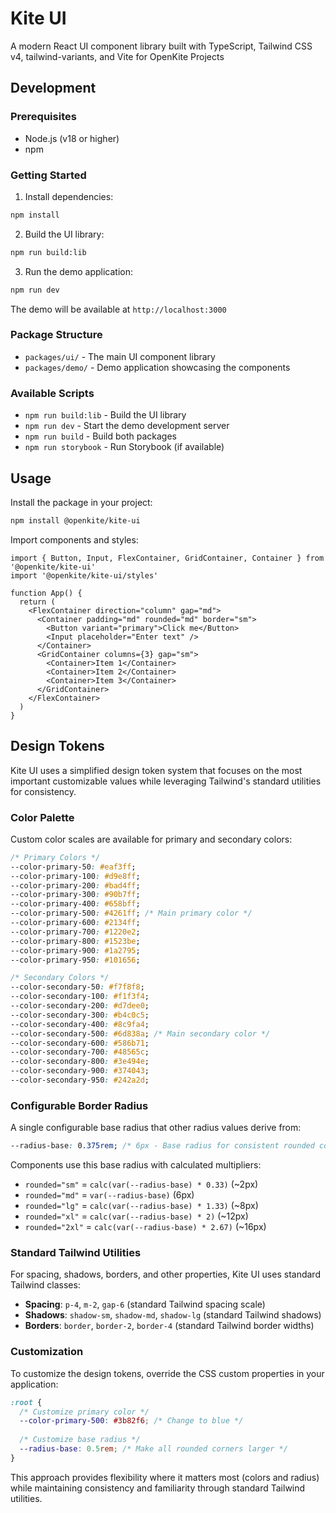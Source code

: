 # Kite UI

A modern React UI component library built with TypeScript, Tailwind CSS v4, tailwind-variants, and Vite for OpenKite Projects

## Development

### Prerequisites
- Node.js (v18 or higher)
- npm

### Getting Started

1. Install dependencies:
```bash
npm install
```

2. Build the UI library:
```bash
npm run build:lib
```

3. Run the demo application:
```bash
npm run dev
```

The demo will be available at `http://localhost:3000`

### Package Structure

- `packages/ui/` - The main UI component library
- `packages/demo/` - Demo application showcasing the components

### Available Scripts

- `npm run build:lib` - Build the UI library
- `npm run dev` - Start the demo development server
- `npm run build` - Build both packages
- `npm run storybook` - Run Storybook (if available)

## Usage

Install the package in your project:

```bash
npm install @openkite/kite-ui
```

Import components and styles:

```tsx
import { Button, Input, FlexContainer, GridContainer, Container } from '@openkite/kite-ui'
import '@openkite/kite-ui/styles'

function App() {
  return (
    <FlexContainer direction="column" gap="md">
      <Container padding="md" rounded="md" border="sm">
        <Button variant="primary">Click me</Button>
        <Input placeholder="Enter text" />
      </Container>
      <GridContainer columns={3} gap="sm">
        <Container>Item 1</Container>
        <Container>Item 2</Container>
        <Container>Item 3</Container>
      </GridContainer>
    </FlexContainer>
  )
}
```

## Design Tokens

Kite UI uses a simplified design token system that focuses on the most important customizable values while leveraging Tailwind's standard utilities for consistency.

### Color Palette

Custom color scales are available for primary and secondary colors:

```css
/* Primary Colors */
--color-primary-50: #eaf3ff;
--color-primary-100: #d9e8ff;
--color-primary-200: #bad4ff;
--color-primary-300: #90b7ff;
--color-primary-400: #658bff;
--color-primary-500: #4261ff; /* Main primary color */
--color-primary-600: #2134ff;
--color-primary-700: #1220e2;
--color-primary-800: #1523be;
--color-primary-900: #1a2795;
--color-primary-950: #101656;

/* Secondary Colors */
--color-secondary-50: #f7f8f8;
--color-secondary-100: #f1f3f4;
--color-secondary-200: #d7dee0;
--color-secondary-300: #b4c0c5;
--color-secondary-400: #8c9fa4;
--color-secondary-500: #6d838a; /* Main secondary color */
--color-secondary-600: #586b71;
--color-secondary-700: #48565c;
--color-secondary-800: #3e494e;
--color-secondary-900: #374043;
--color-secondary-950: #242a2d;
```

### Configurable Border Radius

A single configurable base radius that other radius values derive from:

```css
--radius-base: 0.375rem; /* 6px - Base radius for consistent rounded corners */
```

Components use this base radius with calculated multipliers:
- `rounded="sm"` = `calc(var(--radius-base) * 0.33)` (~2px)
- `rounded="md"` = `var(--radius-base)` (6px)
- `rounded="lg"` = `calc(var(--radius-base) * 1.33)` (~8px)
- `rounded="xl"` = `calc(var(--radius-base) * 2)` (~12px)
- `rounded="2xl"` = `calc(var(--radius-base) * 2.67)` (~16px)

### Standard Tailwind Utilities

For spacing, shadows, borders, and other properties, Kite UI uses standard Tailwind classes:
- **Spacing**: `p-4`, `m-2`, `gap-6` (standard Tailwind spacing scale)
- **Shadows**: `shadow-sm`, `shadow-md`, `shadow-lg` (standard Tailwind shadows)
- **Borders**: `border`, `border-2`, `border-4` (standard Tailwind border widths)

### Customization

To customize the design tokens, override the CSS custom properties in your application:

```css
:root {
  /* Customize primary color */
  --color-primary-500: #3b82f6; /* Change to blue */
  
  /* Customize base radius */
  --radius-base: 0.5rem; /* Make all rounded corners larger */
}
```

This approach provides flexibility where it matters most (colors and radius) while maintaining consistency and familiarity through standard Tailwind utilities.
